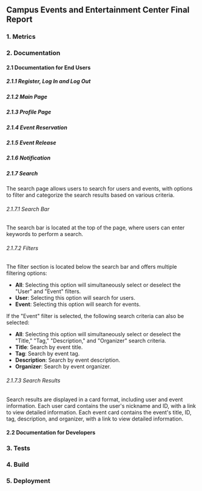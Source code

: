 ## Campus Events and Entertainment Center Final Report

### 1. Metrics

### 2. Documentation

#### 2.1 Documentation for End Users

##### 2.1.1 Register, Log In and Log Out

##### 2.1.2 Main Page

##### 2.1.3 Profile Page

##### 2.1.4 Event Reservation

##### 2.1.5 Event Release

##### 2.1.6 Notification

##### 2.1.7 Search

The search page allows users to search for users and events, with options to filter and categorize the search results based on various criteria.

###### 2.1.7.1 Search Bar

The search bar is located at the top of the page, where users can enter keywords to perform a search.

###### 2.1.7.2 Filters

The filter section is located below the search bar and offers multiple filtering options:

- **All**: Selecting this option will simultaneously select or deselect the "User" and "Event" filters.
- **User**: Selecting this option will search for users.
- **Event**: Selecting this option will search for events.

If the "Event" filter is selected, the following search criteria can also be selected:

- **All**: Selecting this option will simultaneously select or deselect the "Title," "Tag," "Description," and "Organizer" search criteria.
- **Title**: Search by event title.
- **Tag**: Search by event tag.
- **Description**: Search by event description.
- **Organizer**: Search by event organizer.

###### 2.1.7.3 Search Results

Search results are displayed in a card format, including user and event information. Each user card contains the user's nickname and ID, with a link to view detailed information. Each event card contains the event's title, ID, tag, description, and organizer, with a link to view detailed information.

#### 2.2 Documentation for Developers



### 3. Tests

### 4. Build

### 5. Deployment